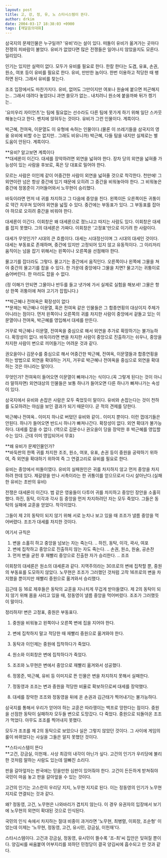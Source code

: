 ```yaml
---
layout: post
title: 고, 강, 정, 유, 노 스타시스템이 뜬다.
author: drkim
date: 2004-03-17 18:38:03 +0900
tags: [깨달음의대화]
---
```

삼국지의 문제인물은 누구일까? '유비'라는 설이 있다. 떠돌이 유비가 옮겨가는 곳마다 전쟁의 피바람이 불었다. 유비가 없었다면 많은 전쟁들은 일어나지 않았을지도 모른다. 일리있다. 

인기는 있지만 실력이 없다. 모두가 유비를 필요로 한다. 한칼 한다는 도겸, 유표, 손권, 원소, 여포 등이 유비를 필요로 한다. 유비, 만만한 놈이다. 한번 이용하고 적당한 때 팽하면 된다. 그래서 유비를 찾는다. 

조조 입장에서도 마찬가지다. 유비, 없어도 그만이지만 여포나 원술에 붙으면 피곤해지는.. 그래서 데려다 놓았더니 과연 쓸모가 없는.. 내치려니 원소에 붙을까봐 뒤가 켕기는..

'요미우리 자이언츠'는 팀에 필요없는 선수라도 다른 팀에 못가게 하기 위해 일단 스카웃 해놓는다고 한다. 벤치에 앉혀두는 것이다. 유비가 그런 인물이다. 계륵이다. 

박근혜, 전여옥, 이문열도 이 유형에 속하는 인물이다.(물론 이 쓰레기들을 삼국지의 영웅 유비에 비할 수는 없지만.. 그래도 비유니까) 박근혜, 다들 탐을 내지만 실제로는 별 도움이 안된다. 계륵이다. 

**유비? 알고보면 계륵이다  
**대세론이 이긴다. 대세를 장악하려면 외연을 넓혀야 한다. 장차 당의 외연을 넓혀줄 가능성이 있는 사람을 후보로, 혹은 당 대표로 밀어야 한다. 

모르는 사람은 이인제 같이 어중간한 사람이 외연을 넓혀줄 것으로 착각한다. 천만에! 그 외연이란 넘은 항상 중간에 있기 때문에 오히려 그 중간을 비워놓아야 한다. 그 비워놓은 중간에 정몽준이 기어들어와서 노무현이 승리했다.

바둑이라면 먼저 네 귀를 차지하고 그 다음에 중앙을 친다. 왼쪽이든 오른쪽이든 귀퉁이로 약간 치우쳐 있어야 외연을 넓힐 수 있다. 중간에는 부동표가 있다. 그 부동표를 잡아야 하므로 오히려 중간을 비워야 한다. 

대세론이 이긴다. 이회창은 왜 대세론으로 졌느냐고 따지는 사람도 있다. 이회창은 대세를 잡지 못했다. 그의 대세론은 가짜다. 이회창은 '고정표'만으로 이기려 한 사람이다. 

대세가 무엇인가? 시대의 큰 흐름이다. 대세는 시대정신이며 그 시대의 대세인 것이다. 대세는 부동표로 존재하며, 중간에 있지만 고정되어 있지 않고 유동적이다. 그 이리저리 움직이는 넘을 잡기 위해서는 왼쪽이나 오른쪽을 선점해야 한다. 

물고기를 잡더라도 그렇다. 물고기는 중간에서 움직인다. 오른쪽이나 왼쪽에 그물을 쳐야 중간의 물고기를 잡을 수 있다. 한 가운데 중앙에다 그물을 치면? 물고기는 귀퉁이로 숨어버린다. 한 마리도 잡을 수 없다. 

(정 이해가 안되면 그물이나 반두를 들고 냇가에 가서 실제로 실험을 해보셔! 그물은 항상 한쪽 귀퉁이에 쳐야 고기가 잡힙니다.)

**박근혜나 전여옥은 확장성이 없다  
**문제는 박근혜나 이문열, 혹은 전여옥 같은 인물들은 그 합종연횡의 대상이지 주체가 아니라는 점이다. 먼저 왼쪽이나 오른쪽의 귀를 차지한 사람이 중앙에서 겉돌고 있는 이문열이나 전여옥, 박근혜를 영입해서 대세를 만든다.

거꾸로 박근혜나 이문열, 전여옥을 중심으로 해서 외연을 추가로 확장하기는 불가능하다. 확장성이 없다. 바둑이라면 변을 차지한 사람이 중앙으로 진출하기는 쉬우나, 중앙을 차지한 사람이 변으로 끼어들기는 어려운 것과 같다. 

권오을이나 김문수를 중심으로 해서 어중간한 박근혜, 전여옥, 이문열들과 합종연횡을 하는 방법으로 외연을 확대하는 거지, 거꾸로 박근혜나 전여옥을 중심으로 외연을 확대하는 것은 아니라는 말이다. 

무엇인가? 전여옥이 들어오면 이문열이 빠져나가는 식이다.(꼭 그렇게 된다는 것이 아니라 말하자면) 외연대상의 인물들은 보통 하나가 들어오면 다른 하나가 빠져나가는 속성이 있다. 

삼국지에서 유비와 손잡은 사람은 모두 죽었듯이 말이다. 유비와 손잡는다는 것이 천하를 도모하려는 야심을 보인 결과가 되기 때문이다. 곧 적의 견제를 당한다. 

박근혜나 전여옥.. 이미지 하나로 버텼던 유비와 같이.. 이미지 뿐이다. 이런 껍데기들은 안된다. 하나가 들어오면 반드시 하나가 빠져나간다. 확장성이 없다. 외연 확대가 불가능하다. 대세를 잡을 수 없다. (역으로 김문수나 권오을이 당을 장악한 후 박근혜를 영입할 수는 있다. 근데 이미 영입되어서 무효)

**왜 유비가 문제인물인가?  
**바둑판의 한쪽 귀를 차지한 조조, 원소, 여포, 유표, 손권 등이 중원을 공략하기 위하여, 즉 외연을 확대하기 위하여 즉 그 연결고리로 유비를 필요로 한다. 

유비는 중앙에서 떠돌이였다. 유비의 실패원인은 귀를 차지하지 않고 먼저 중앙을 차지하려 한데 있다. 제갈량을 만나 서촉이라는 한 귀퉁이를 얻으므로서 다시 살아난다.(실패한 유비는 초반의 유비) 

전쟁은 대세론이 이긴다. 범 같은 영웅들이 다투어 귀를 차지하고 중앙인 장안을 소홀히 했다. 하진, 동탁, 이각과 각사 등 중앙을 먼저 차지하려던 자는 모두 죽었다. 그들은 동탁의 실패에 교훈을 얻었다. 착각이었다. 

그들이 제 2의 동탁이 되지 않기 위해 서로 눈치나 보고 있을 때 조조가 낼름 중앙을 먹어버렸다. 조조가 대세를 차지한 것이다. 

여기서 규칙은

1) 변을 소홀히 하고 중앙을 넘보는 자는 죽는다. .. 하진, 동탁, 이각, 곽사, 여포  
2) 변에 집착하고 중앙으로 진출하지 않는 자도 죽는다. .. 손권, 원소, 원술, 공손찬   
3) 먼저 변을 굳힌 후 재빨리 중앙으로 진출한 자가 승리한다. .. 조조 

이회창의 대세론은 원소의 대세론과 같다. 지역주의라는 30프로의 변에 집착할 뿐, 중원의 부동표를 도모하지 않았다. 노무현은 조조가 그러했던 것처럼 고작 16프로의 변을 차지했을 뿐이지만 재빨리 중원으로 옮겨와서 승리했다. 

김근태 등 16로 제후들은 동탁의 교훈을 지나치게 무겁게 받아들였다. 제 2의 동탁이 되지 않기 위해 몸을 사리고 있을 때, 정동영이 낼름 중앙을 먹어버렸다. 조조가 그러했듯이 말이다. 

정리하자! 변은 고정표, 중원은 부동표다. 

1) 중원을 비워놓고 왼쪽이나 오른쪽 변에 집을 지어야 한다.  
2) 변에 집착하지 말고 적당한 때 재빨리 중원으로 옮겨와야 한다.

3) 동탁과 이인제는 중원에 집착하다가 죽었다.   
4) 원소와 이회창은 변에 집착하다가 죽었다.

5) 조조와 노무현은 변에서 중앙으로 재빨리 옮겨와서 성공했다.   
6) 정몽준, 박근혜, 유비 등 이미지로 뜬 인물은 변을 차지하지 못해서 실패한다.   
  
7) 정동영과 조조는 변과 중원을 적당한 비율로 확보하므로써 대세를 장악했다.   
8) 대세를 장악한 조조와 정동영을 뒤에 온 손권과 김근태가 찍어내기는 불가능하다. 

삼국지를 통해서 우리가 얻어야 하는 교훈은 따라쟁이는 백프로 망한다는 점이다. 중원을 선점한 동탁이 실패하자 모두들 변으로 도망갔다. 다 죽었다. 중원으로 되돌아온 조조가 먹었다. 아무도 조조를 찍어내지 못했다. 

모두가 조조를 제 2의 동탁으로 보았으나 실은 그렇지 않았던 것이다. 그 사이에 게임의 룰이 바뀌었다는 사실을 그들은 알지 못했던 것이다. 

**스타시스템이 뜬다  
**고건, 강금실, 이헌재.. 사상 최강의 내각이 아닌가 싶다. 고건의 인기가 우리당에 불리한 것처럼 말하는 사람도 있는데 얼빠진 소리다. 

판을 갈아엎자는 판국에는 믿을만한 심판이 있어줘야 한다. 고건이 든든하게 받쳐줘야 국민이 마음 놓고 판을 갈아엎을 수 있는 것이다.

고건의 인기는 고스란히 우리당 지지, 노무현 지지로 된다. 이는 정동영의 인기가 노무현 지지로 연결되는 것과 같다. 

왜? 정동영, 고건, 노무현은 나와바리가 겹치지 않는다. 이 경우 유권자의 입장에서 보기에 노무현의 외연이 확대된 것으로 인식된다. 

국민의 인식 속에서 차지하는 절대 비중이 과거라면 '노무현, 최병렬, 이회창, 조순형' 이었는데 이제는 '노무현, 정동영, 고건, 유시민, 강금실, 이헌재'다. 

스타시스템이다. 고건과 강금실, 정동영, 유시민이 뜰수록 '조-최'씨 집안은 잊혀질 뿐이다. 양김씨를 싸움붙여 어부지리를 꾀하던 민정당이 결국 양김씨에 흡수되고 만 것과 같다.